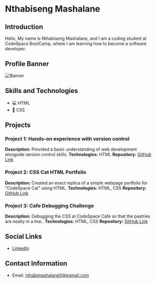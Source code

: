 # Nthabiseng Mashalane

## Introduction
Hello, My name is Nthabiseng Mashalane, and I am a coding student at CodeSpace BootCamp, where I am learning how to become a software developer.

## Profile Banner
![Banner](URL_of_your_image)

## Skills and Technologies
- 💻 HTML
- 🎨 CSS

## Projects

### Project 1: Hands-on experience with version control
**Description:**  Provided a basic understanding of web development alongside version control skills.
**Technologies:** HTML
**Repository:** [GitHub Link](https://github.com/NthabisengMash/Module_2R_CS20240127_WF02407_GroupD_NTHABISENG-MASHALANE_SDF02_R.git)

### Project 2: CSS Cat HTML Portfolio
**Description:** Created an exact replica of a simple webpage portfolio for "CodeSpace Cat" using HTML.
**Technologies:** HTML, CSS
**Repository:** [GitHub Link](https://github.com/NthabisengMash/Module_03_CS20240127_WF02407_GroupD_Nthabiseng-Mashalane_SDF03.git)

### Project 3: Cafe Debugging Challenge
**Description:** Debugging the CSS at CodeSpace Cafe so that the pastries are neatly in a line..
**Technologies:** HTML, CSS
**Repository:** [GitHub Link](https://github.com/NthabisengMash/Module_4R_CS20240127_WF02407_GroupD_NTHABISENG-MASHALANE_SDF04_R.git)

## Social Links
- [LinkedIn](www.linkedin.com/in/nthabisengmashalane)

## Contact Information
- Email: nthabimashalane0@egmail.com


